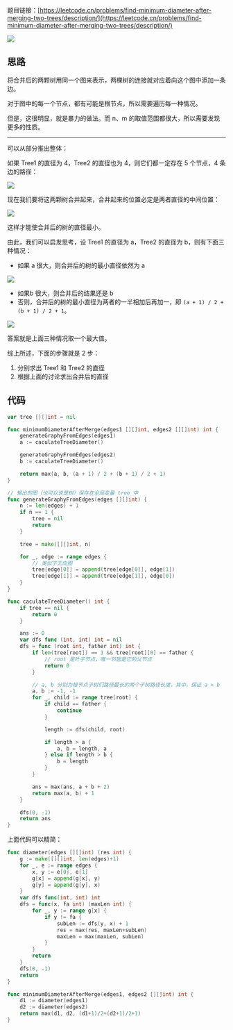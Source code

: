 题目链接：[https://leetcode.cn/problems/find-minimum-diameter-after-merging-two-trees/description/](https://leetcode.cn/problems/find-minimum-diameter-after-merging-two-trees/description/)

![](../../../../../images/2025/1740480358336-7a14dfaf-051f-49bd-bfa4-df34ac946fd1.png)

## 思路
将合并后的两颗树用同一个图来表示，两棵树的连接就对应着向这个图中添加一条边。

对于图中的每一个节点，都有可能是根节点，所以需要遍历每一种情况。

但是，这很明显，就是暴力的做法。而 n、m 的取值范围都很大，所以需要发现更多的性质。

---

可以从部分推出整体：

如果 Tree1 的直径为 4，Tree2 的直径也为 4，则它们都一定存在 5 个节点，4 条边的路径：

![](../../../../../images/2025/1740484303516-e8361076-2457-4552-a978-42925d64499b.png)

现在我们要将这两颗树合并起来，合并起来的位置必定是两者直径的中间位置：

![](../../../../../images/2025/1740484388701-325e1acb-6027-4ec6-81db-a96c4246d71b.png)

这样才能使合并后的树的直径最小。

由此，我们可以启发思考，设 Tree1 的直径为 a，Tree2 的直径为 b，则有下面三种情况：

+ 如果 a 很大，则合并后的树的最小直径依然为 a

![](../../../../../images/2025/1740485099276-49d7b4ae-5846-43dd-8fd9-6aa3b32dae5c.png)

+ 如果b 很大，则合并后的结果还是 b
+ 否则，合并后的树的最小直径为两者的一半相加后再加一，即 `(a + 1) / 2 + (b + 1) / 2 + 1`。

![](../../../../../images/2025/1740484388701-325e1acb-6027-4ec6-81db-a96c4246d71b.png)

答案就是上面三种情况取一个最大值。

综上所述，下面的步骤就是 2 步：

1. 分别求出 Tree1 和 Tree2 的直径
2. 根据上面的讨论求出合并后的直径

## 代码
```go
var tree [][]int = nil

func minimumDiameterAfterMerge(edges1 [][]int, edges2 [][]int) int {
    generateGraphyFromEdges(edges1)
    a := caculateTreeDiameter()

    generateGraphyFromEdges(edges2)
    b := caculateTreeDiameter()

    return max(a, b, (a + 1) / 2 + (b + 1) / 2 + 1)
}

// 输出的图（也可以说是树）保存在全局变量 tree 中
func generateGraphyFromEdges(edges [][]int) {
    n := len(edges) + 1
    if n == 1 {
        tree = nil
        return
    }

    tree = make([][]int, n)

    for _, edge := range edges {
        // 类似于无向图
        tree[edge[0]] = append(tree[edge[0]], edge[1])
        tree[edge[1]] = append(tree[edge[1]], edge[0])
    }
}

func caculateTreeDiameter() int {
    if tree == nil {
        return 0
    }

    ans := 0
    var dfs func (int, int) int = nil
    dfs = func (root int, father int) int {
        if len(tree[root]) == 1 && tree[root][0] == father {
            // root 是叶子节点，唯一邻居是它的父节点
            return 0
        }

        // a, b 分别为根节点子树们路径最长的两个子树路径长度，其中，保证 a > b
        a, b := -1, -1
        for _, child := range tree[root] {
            if child == father {
                continue
            }

            length := dfs(child, root)

            if length > a {
                a, b = length, a 
            } else if length > b {
                b = length
            }
        }

        ans = max(ans, a + b + 2)
        return max(a, b) + 1
    }

    dfs(0, -1)
    return ans
}
```

上面代码可以精简：

```go
func diameter(edges [][]int) (res int) {
	g := make([][]int, len(edges)+1)
	for _, e := range edges {
		x, y := e[0], e[1]
		g[x] = append(g[x], y)
		g[y] = append(g[y], x)
	}
	var dfs func(int, int) int
	dfs = func(x, fa int) (maxLen int) {
		for _, y := range g[x] {
			if y != fa {
				subLen := dfs(y, x) + 1
				res = max(res, maxLen+subLen)
				maxLen = max(maxLen, subLen)
			}
		}
		return
	}
	dfs(0, -1)
	return
}

func minimumDiameterAfterMerge(edges1, edges2 [][]int) int {
	d1 := diameter(edges1)
	d2 := diameter(edges2)
	return max(d1, d2, (d1+1)/2+(d2+1)/2+1)
}
```

